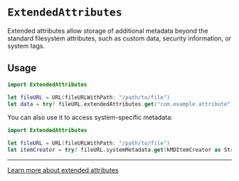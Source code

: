 # ``ExtendedAttributes``

Extended attributes allow storage of additional metadata beyond the standard filesystem attributes, such as custom data, security information, or system tags.

## Usage

```swift
import ExtendedAttributes

let fileURL = URL(fileURLWithPath: "/path/to/file")
let data = try? fileURL.extendedAttributes.get("com.example.attribute")
```

You can also use it to access system-specific metadata:

```swift
import ExtendedAttributes

let fileURL = URL(fileURLWithPath: "/path/to/file")
let itemCreator = try? fileURL.systemMetadata.get(kMDItemCreator as String)
```

---

[Learn more about extended attributes](https://en.wikipedia.org/wiki/Extended_file_attributes)
